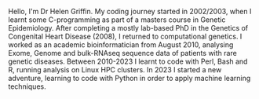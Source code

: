 Hello, I'm Dr Helen Griffin.
My coding journey started in 2002/2003, when I learnt some C-programming as part of a masters course in Genetic Epidemiology.
After completing a mostly lab-based PhD in the Genetics of Congenital Heart Disease (2008), I returned to computational genetics.
I worked as an academic bioinformatician from August 2010, analysing Exome, Genome and bulk-RNAseq sequence data of patients with rare genetic diseases.
Between 2010-2023 I learnt to code with Perl, Bash and R, running analysis on Linux HPC clusters. 
In 2023 I started a new adventure, learning to code with Python in order to apply machine learning techniques.

<!---
HelGriff2/HelGriff2 is a ✨ special ✨ repository because its `README.md` (this file) appears on your GitHub profile.
You can click the Preview link to take a look at your changes.
--->
